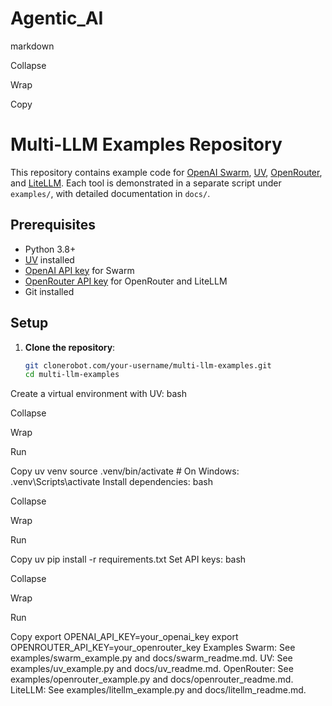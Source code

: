# Agentic_AI

markdown

Collapse

Wrap

Copy
# Multi-LLM Examples Repository

This repository contains example code for [OpenAI Swarm](https://github.com/openai/swarm), [UV](https://github.com/astral-sh/uv), [OpenRouter](https://openrouter.ai), and [LiteLLM](https://github.com/BerriAI/litellm). Each tool is demonstrated in a separate script under `examples/`, with detailed documentation in `docs/`.

## Prerequisites

- Python 3.8+
- [UV](https://docs.astral.sh/uv/getting-started/installation/) installed
- [OpenAI API key](https://platform.openai.com/api-keys) for Swarm
- [OpenRouter API key](https://openrouter.ai/keys) for OpenRouter and LiteLLM
- Git installed

## Setup

1. **Clone the repository**:
   ```bash
   git clonerobot.com/your-username/multi-llm-examples.git
   cd multi-llm-examples
Create a virtual environment with UV:
bash

Collapse

Wrap

Run

Copy
uv venv
source .venv/bin/activate  # On Windows: .venv\Scripts\activate
Install dependencies:
bash

Collapse

Wrap

Run

Copy
uv pip install -r requirements.txt
Set API keys:
bash

Collapse

Wrap

Run

Copy
export OPENAI_API_KEY=your_openai_key
export OPENROUTER_API_KEY=your_openrouter_key
Examples
Swarm: See examples/swarm_example.py and docs/swarm_readme.md.
UV: See examples/uv_example.py and docs/uv_readme.md.
OpenRouter: See examples/openrouter_example.py and docs/openrouter_readme.md.
LiteLLM: See examples/litellm_example.py and docs/litellm_readme.md.
